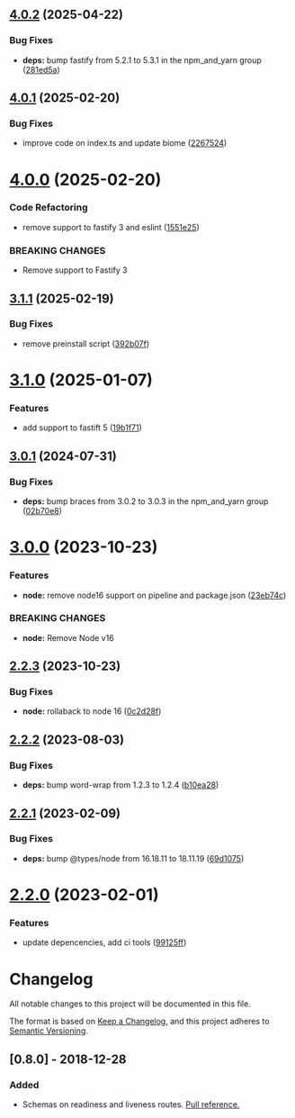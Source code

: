 ## [4.0.2](https://github.com/ducktors/arecibo/compare/v4.0.1...v4.0.2) (2025-04-22)


### Bug Fixes

* **deps:** bump fastify from 5.2.1 to 5.3.1 in the npm_and_yarn group ([281ed5a](https://github.com/ducktors/arecibo/commit/281ed5a538981107305813c3608d44062f0952bc))

## [4.0.1](https://github.com/ducktors/arecibo/compare/v4.0.0...v4.0.1) (2025-02-20)


### Bug Fixes

* improve code on index.ts and update biome ([2267524](https://github.com/ducktors/arecibo/commit/22675245f6e1f2c61687a31188a3d8e48f0b721f))

# [4.0.0](https://github.com/ducktors/arecibo/compare/v3.1.1...v4.0.0) (2025-02-20)


### Code Refactoring

* remove support to fastify 3 and eslint ([1551e25](https://github.com/ducktors/arecibo/commit/1551e259ff677ed49a6580832819aaf5321d0079))


### BREAKING CHANGES

* Remove support to Fastify 3

## [3.1.1](https://github.com/ducktors/arecibo/compare/v3.1.0...v3.1.1) (2025-02-19)


### Bug Fixes

* remove preinstall script ([392b07f](https://github.com/ducktors/arecibo/commit/392b07f3c0cd77a63c5718368313a4096d7d78d0))

# [3.1.0](https://github.com/ducktors/arecibo/compare/v3.0.1...v3.1.0) (2025-01-07)


### Features

* add support to fastift 5 ([19b1f71](https://github.com/ducktors/arecibo/commit/19b1f71baf668f14f7928a18e006aebcf633ca0f))

## [3.0.1](https://github.com/ducktors/arecibo/compare/v3.0.0...v3.0.1) (2024-07-31)


### Bug Fixes

* **deps:** bump braces from 3.0.2 to 3.0.3 in the npm_and_yarn group ([02b70e8](https://github.com/ducktors/arecibo/commit/02b70e8ab3bc10a95ed907950bc3eb4ffc29d829))

# [3.0.0](https://github.com/ducktors/arecibo/compare/v2.2.3...v3.0.0) (2023-10-23)


### Features

* **node:** remove node16 support on pipeline and package.json ([23eb74c](https://github.com/ducktors/arecibo/commit/23eb74cb1f59166312b388b0d56731566f5fe7c8))


### BREAKING CHANGES

* **node:** Remove Node v16

## [2.2.3](https://github.com/ducktors/arecibo/compare/v2.2.2...v2.2.3) (2023-10-23)


### Bug Fixes

* **node:** rollaback to node 16 ([0c2d28f](https://github.com/ducktors/arecibo/commit/0c2d28fc4745bb470bea98c09029b5ac01116c4b))

## [2.2.2](https://github.com/ducktors/arecibo/compare/v2.2.1...v2.2.2) (2023-08-03)


### Bug Fixes

* **deps:** bump word-wrap from 1.2.3 to 1.2.4 ([b10ea28](https://github.com/ducktors/arecibo/commit/b10ea286cfea7a1d5d0fa8be5da91d336e563740))

## [2.2.1](https://github.com/ducktors/arecibo/compare/v2.2.0...v2.2.1) (2023-02-09)


### Bug Fixes

* **deps:** bump @types/node from 16.18.11 to 18.11.19 ([69d1075](https://github.com/ducktors/arecibo/commit/69d1075a8e756a8bc917a3d79b5890b7114446ba))

# [2.2.0](https://github.com/ducktors/arecibo/compare/v2.1.1...v2.2.0) (2023-02-01)


### Features

* update depencencies, add ci tools ([99125ff](https://github.com/ducktors/arecibo/commit/99125ff4370a0ceb1beafbef53b2e1e15b997731))

# Changelog
All notable changes to this project will be documented in this file.

The format is based on [Keep a Changelog](https://keepachangelog.com/en/1.0.0/),
and this project adheres to [Semantic Versioning](https://semver.org/spec/v2.0.0.html).

## [0.8.0] - 2018-12-28
### Added
- Schemas on readiness and liveness routes. [Pull reference.](https://github.com/ducktors/arecibo/pull/3)
